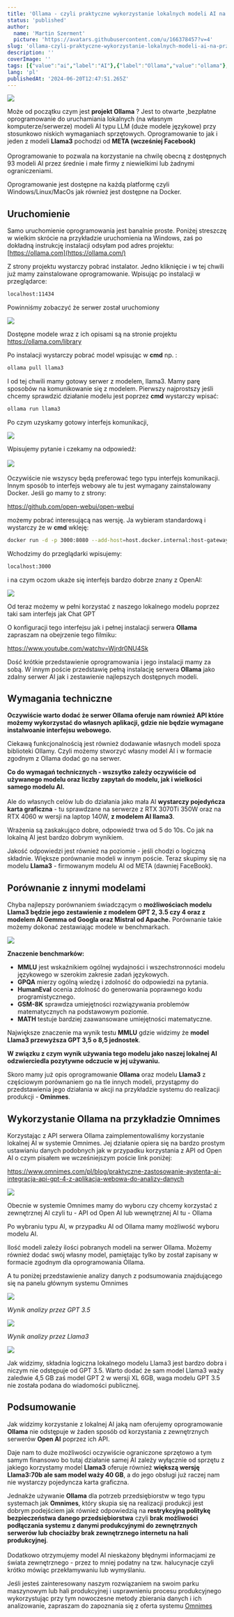 ```yaml
---
title: 'Ollama - czyli praktyczne wykorzystanie lokalnych modeli AI na przykładzie systemu OMNIMES'
status: 'published'
author:
  name: 'Martin Szerment'
  picture: 'https://avatars.githubusercontent.com/u/166378457?v=4'
slug: 'ollama-czyli-praktyczne-wykorzystanie-lokalnych-modeli-ai-na-przykladzie-systemu-omnimes'
description: ''
coverImage: ''
tags: [{"value":"ai","label":"AI"},{"label":"Ollama","value":"ollama"},{"label":"llama3","value":"llama3"},{"label":"Meta","value":"meta"},{"label":"Gemma","value":"gemma"},{"label":"Mistral","value":"mistral"},{"label":"GPT-4","value":"gpt4"},{"label":"GPT-3.5","value":"gpt35"},{"label":"AI local","value":"aiLocal"}]
lang: 'pl'
publishedAt: '2024-06-20T12:47:51.265Z'
---
```


![](/images/image-E3MT.png)

Może od początku czym jest **projekt Ollama** ? Jest to otwarte ,bezpłatne oprogramowanie do uruchamiania lokalnych (na własnym komputerze/serwerze) modeli AI typu LLM (duże modele językowe) przy stosunkowo niskich wymaganiach sprzętowych. Oprogramowanie to jak i jeden z modeli **Llama3** pochodzi od **META (wcześniej Facebook)**\
\
Oprogramowanie to pozwala na korzystanie na chwilę obecną z dostępnych 93 modeli AI przez średnie i małe firmy z niewielkimi lub żadnymi ograniczeniami.

Oprogramowanie jest dostępne na każdą platformę czyli Windows/Linux/MacOs jak również jest dostępne na Docker.

## Uruchomienie

Samo uruchomienie oprogramowania jest banalnie proste. Poniżej streszczę w wielkim skrócie na przykładzie uruchomienia na Windows, zaś po dokładną instrukcję instalacji odsyłam pod adres projektu:[https://ollama.com](https://ollama.com/)

Z strony projektu wystarczy pobrać instalator. Jedno kliknięcie i w tej chwili już mamy zainstalowane oprogramowanie. Wpisując po instalacji w przeglądarce:

```bash
localhost:11434
```

Powinniśmy zobaczyć że serwer został uruchomiony

![](/images/image-ExNT.png)

Dostępne modele wraz z ich opisami są na stronie projektu <https://ollama.com/library>

Po instalacji wystarczy pobrać model wpisując w **cmd** np. :

```bash
ollama pull llama3
```

I od tej chwili mamy gotowy serwer z modelem, llama3. Mamy parę sposobów na komunikowanie się z modelem. Pierwszy najprostszy jeśli chcemy sprawdzić działanie modelu jest poprzez **cmd** wystarczy wpisać:

```javascript
ollama run llama3 
```

Po czym uzyskamy gotowy interfejs komunikacji,

![](/images/image-I3OT.png)

Wpisujemy pytanie i czekamy na odpowiedź:\
\
![](/images/image-UyND.png)\
\
Oczywiście nie wszyscy będą preferować tego typu interfejs komunikacji. Innym sposób to interfejs webowy ale tu jest wymagany zainstalowany Docker. Jeśli go mamy to z strony:

<https://github.com/open-webui/open-webui>

możemy pobrać interesującą nas wersję. Ja wybieram standardową i wystarczy że w **cmd** wkleję:

```bash
docker run -d -p 3000:8080 --add-host=host.docker.internal:host-gateway -v open-webui:/app/backend/data --name open-webui --restart always ghcr.io/open-webui/open-webui:main
```

Wchodzimy do przeglądarki wpisujemy:

```bash
localhost:3000
```

i na czym oczom ukaże się interfejs bardzo dobrze znany z OpenAI:

![](/images/image-kzNj.png)

Od teraz możemy w pełni korzystać z naszego lokalnego modelu poprzez taki sam interfejs jak Chat GPT

O konfiguracji tego interfejsu jak i pełnej instalacji serwera **Ollama** zapraszam na obejrzenie tego filmiku:

<https://www.youtube.com/watchv=Wjrdr0NU4Sk>

Dość krótkie przedstawienie oprogramowania i jego instalacji mamy za sobą. W innym poście przedstawię pełną instalację serwera **Ollama** jako zdalny serwer AI jak i zestawienie najlepszych dostępnych modeli.

## Wymagania techniczne

**Oczywiście warto dodać że serwer Ollama oferuje nam również API które możemy wykorzystać do własnych aplikacji, gdzie nie będzie wymagane instalwoanie interfejsu webowego.**

Ciekawą funkcjonalnością jest również dodawanie własnych modeli spoza biblioteki Ollamy. Czyli możemy stworzyć własny model AI i w formacie zgodnym z Ollama dodać go na serwer.

**Co do wymagań technicznych - wszsytko zależy oczywiście od używanego modelu oraz liczby zapytań do modelu, jak i wielkości samego modelu AI.**\
\
Ale do własnych celów lub do działania jako mała AI **wystarczy pojedyńcza karta graficzna** - tu sprawdzane na serwerze z RTX 3070Ti 350W oraz na RTX 4060 w wersji na laptop 140W, **z modelem AI llama3**.

Wrażenia są zaskakująco dobre, odpowiedź trwa od 5 do 10s. Co jak na lokalną AI jest bardzo dobrym wynikiem.

Jakość odpowiedzi jest również na poziomie - jeśli chodzi o logiczną składnie. Większe porównanie modeli w innym poście. Teraz skupimy się na modelu **Llama3** - firmowanym modelu AI od META (dawniej FaceBook).

## Porównanie z innymi modelami

Chyba najlepszy porównaniem świadczącym o **możliwościach modelu Llama3 będzie jego zestawienie z modelem GPT 2, 3.5 czy 4 oraz z modelem AI Gemma od Googla oraz Mistral od Apache.** Porównanie takie możemy dokonać zestawiając modele w benchmarkach.

![](/images/image-gxNz.png)

**Znaczenie benchmarków:**

- **MMLU** jest wskaźnikiem ogólnej wydajności i wszechstronności modelu językowego w szerokim zakresie zadań językowych.
- **GPQA** mierzy ogólną wiedzę i zdolność do odpowiedzi na pytania.
- **HumanEval** ocenia zdolność do generowania poprawnego kodu programistycznego.
- **GSM-8K** sprawdza umiejętności rozwiązywania problemów matematycznych na podstawowym poziomie.
- **MATH** testuje bardziej zaawansowane umiejętności matematyczne.

Największe znaczenie ma wynik testu **MMLU** gdzie widzimy że **model Llama3 przewyższa GPT 3,5 o 8,5 jednostek**.

**W związku z czym wynik używania tego modelu jako naszej lokalnej AI odzwierciedla pozytywne odczucie w jej używaniu.**

Skoro mamy już opis oprogramowanie **Ollama** oraz modelu **Llama3** z częściowym porównaniem go na tle innych modeli, przystąpmy do przedstawienia jego działania w akcji na przykładzie systemu do realizacji produkcji - **Ominmes**.

## Wykorzystanie Ollama na przykładzie Omnimes

Korzystając z API serwera Ollama zaimplementowaliśmy korzystanie lokalnej AI w systemie Omnimes. Jej działanie opiera się na bardzo prostym ustawianiu danych podobnych jak w przypadku korzystania z API od Open AI o czym pisałem we wcześniejszym poście link poniżej:

<https://www.omnimes.com/pl/blog/praktyczne-zastosowanie-aystenta-ai-integracja-api-gpt-4-z-aplikacja-webowa-do-analizy-danych>

![](/images/image-U0Nj.png)

Obecnie w systemie Omnimes mamy do wyboru czy chcemy korzystać z zewnętrznej AI czyli tu - API od Open AI lub wewnętrznej AI tu - Ollama

Po wybraniu typu AI, w przypadku AI od Ollama mamy możliwość wyboru modelu AI.

Ilość modeli zależy ilości pobranych modeli na serwer Ollama. Możemy również dodać swój własny model, pamiętając tylko by został zapisany w formacie zgodnym dla oprogramowania Ollama.

A tu poniżej przedstawienie analizy danych z podsumowania znajdującego się na panelu głównym systemu Omnimes

![](/images/image-gyNz.png)

*Wynik analizy przez GPT 3.5*

![](/images/image-M5NT.png)

*Wynik analizy przez Llama3*

![](/images/image-c0Nz.png)

Jak widzimy, składnia logiczna lokalnego modelu Llama3 jest bardzo dobra i niczym nie odstępuje od GPT 3.5. Warto dodać że sam model Llama3 waży zaledwie 4,5 GB zaś model GPT 2 w wersji XL 6GB, waga modelu GPT 3.5 nie została podana do wiadomości publicznej.

## Podsumowanie

Jak widzimy korzystanie z lokalnej AI jaką nam oferujemy oprogramowanie **Ollama** nie odstępuje w żaden sposób od korzystania z zewnętrznych serwerów **Open AI** poprzez ich API.

Daje nam to duże możliwości oczywiście ograniczone sprzętowo a tym samym finansowo bo tutaj działanie samej AI zależy wyłącznie od sprzętu z jakiego korzystamy model **Llama3** oferuje również **większą wersję Llama3:70b ale sam model waży 40 GB**, a do jego obsługi już raczej nam nie wystarczy pojedyncza karta graficzna.

Jednakże używanie **Ollama** dla potrzeb przedsiębiorstw w tego typu systemach jak **Omnimes**, który skupia się na realizacji produkcji jest dobrym podejściem jak również odpowiedzią na **restrykcyjną politykę bezpieczeństwa danego przedsiębiorstwa** czyli **brak możliwości podłączania systemu z danymi produkcyjnymi do zewnętrznych serwerów lub chociażby brak zewnętrznego internetu na hali produkcyjnej**.\
\
Dodatkowo otrzymujemy model AI nieskażony błędnymi informacjami ze świata zewnętrznego - przez to mniej podatny na tzw. halucynacje czyli krótko mówiąc przekłamywaniu lub wymyślaniu.

Jeśli jesteś zainteresowany naszym rozwiązaniem na swoim parku maszynowym lub hali produkcyjnej i usprawnieniu procesu produkcyjnego wykorzystując przy tym nowoczesne metody zbierania danych i ich analizowanie, zapraszam do zapoznania się z oferta systemu [Omnimes](https://www.omnimes.com/pl/oferta)